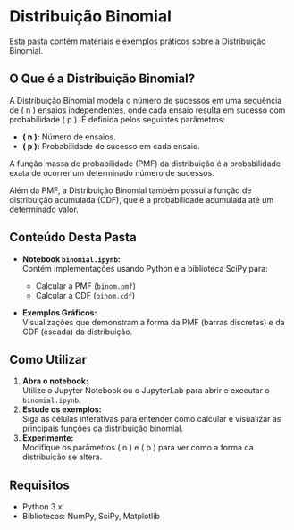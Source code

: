 # Distribuição Binomial

Esta pasta contém materiais e exemplos práticos sobre a Distribuição Binomial.

## O Que é a Distribuição Binomial?

A Distribuição Binomial modela o número de sucessos em uma sequência de \( n \) ensaios independentes, onde cada ensaio resulta em sucesso com probabilidade \( p \). É definida pelos seguintes parâmetros:

- **\( n \):** Número de ensaios.
- **\( p \):** Probabilidade de sucesso em cada ensaio.

A função massa de probabilidade (PMF) da distribuição é a probabilidade exata de ocorrer um determinado número de sucessos.

Além da PMF, a Distribuição Binomial também possui a função de distribuição acumulada (CDF), que é a probabilidade acumulada até um determinado valor.  

## Conteúdo Desta Pasta

- **Notebook `binomial.ipynb`:**  
  Contém implementações usando Python e a biblioteca SciPy para:
  - Calcular a PMF (`binom.pmf`)
  - Calcular a CDF (`binom.cdf`)
  
- **Exemplos Gráficos:**  
  Visualizações que demonstram a forma da PMF (barras discretas) e da CDF (escada) da distribuição.

## Como Utilizar

1. **Abra o notebook:**  
   Utilize o Jupyter Notebook ou o JupyterLab para abrir e executar o `binomial.ipynb`.
2. **Estude os exemplos:**  
   Siga as células interativas para entender como calcular e visualizar as principais funções da distribuição binomial.
3. **Experimente:**  
   Modifique os parâmetros \( n \) e \( p \) para ver como a forma da distribuição se altera.

## Requisitos

- Python 3.x
- Bibliotecas: NumPy, SciPy, Matplotlib
